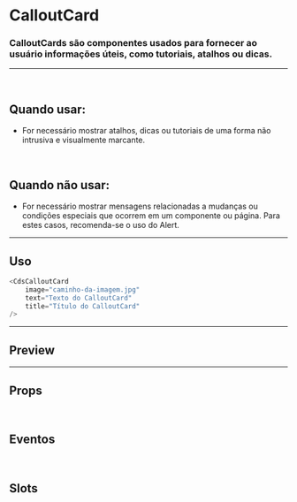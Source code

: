# CalloutCard
### CalloutCards são componentes usados para fornecer ao usuário informações úteis, como tutoriais, atalhos ou dicas.
---
<br>

## Quando usar:
- For necessário mostrar atalhos, dicas ou tutoriais de uma forma não intrusiva e visualmente marcante.

<br>

## Quando não usar:
- For necessário mostrar mensagens relacionadas a mudanças ou condições especiais que ocorrem em um componente ou página. Para estes casos, recomenda-se o uso do Alert.

---

## Uso

```js
<CdsCalloutCard
	image="caminho-da-imagem.jpg"
	text="Texto do CalloutCard"
	title="Título do CalloutCard"
/>
```

---

## Preview

<PreviewBuilder
	:args
	:component="CdsCalloutCard"
	:events
/>

---

## Props

<APITable
	name="CalloutCard"
	section="props"
/>
<br>

## Eventos

<APITable
	name="CalloutCard"
	section="events"
/>
<br>

## Slots

<APITable
	name="CalloutCard"
	section="slots"
/>

<script setup>
import { ref } from 'vue';
import CdsCalloutCard from '@/components/CalloutCard.vue';

const events = [
	'action-button-click'
];

const args = ref({
	image: 'https://cdn-icons-png.flaticon.com/512/7486/7486747.png',
	title: 'Título do CalloutCard',
	text: `Existe uma teoria que diz que, se um dia alguém descobrir 
	exatamente para que serve o Universo e por que ele está aqui, ele 
	desaparecerá instantaneamente.`,
});
</script>
